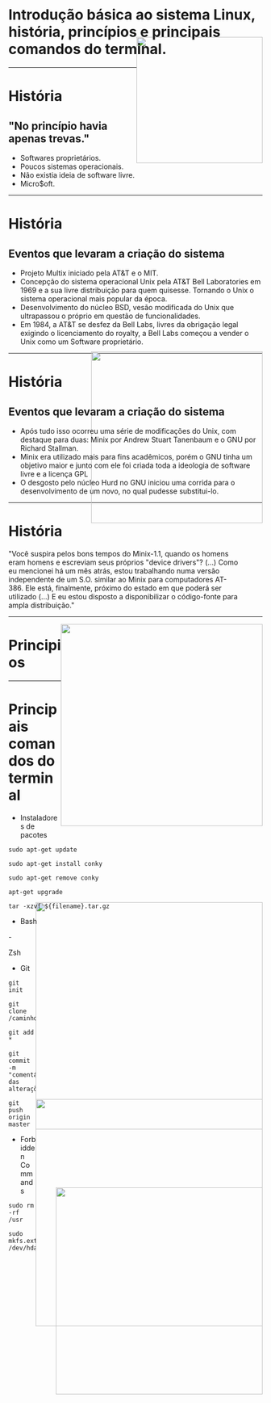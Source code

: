 # Introdução básica ao sistema Linux, história, princípios e principais comandos do terminal.

<img src="http://brsysadmin-5625.kxcdn.com/wp-content/uploads/2014/08/vector_tux.864e6cdcc23e.png" style="float: right; margin-top: -60px" width="250px"></img>

---

# História
## "No princípio havia apenas trevas."

- Softwares proprietários.
- Poucos sistemas operacionais.
- Não existia ideia de software livre.
- Micro$oft.

---

# História
## Eventos que levaram a criação do sistema

- Projeto Multix iniciado pela AT&T e o MIT.
- Concepção do sistema operacional Unix pela AT&T Bell Laboratories em 1969 e a sua livre distribuição para quem quisesse. Tornando o Unix o sistema operacional mais popular da época.
- Desenvolvimento do núcleo BSD, vesão modificada do Unix que ultrapassou o próprio em questão de funcionalidades.
- Em 1984, a AT&T se desfez da Bell Labs, livres da obrigação legal exigindo o licenciamento do royalty, a Bell Labs começou a vender o Unix como um Software proprietário.

---

# História
## Eventos que levaram a criação do sistema

- Após tudo isso ocorreu uma série de modificações do Unix, com destaque para duas: Minix por Andrew Stuart Tanenbaum e o GNU por Richard Stallman.
- Minix era utilizado mais para fins acadêmicos, porém o GNU tinha um objetivo maior e junto com ele foi criada toda a ideologia de software livre e a licença GPL
- O desgosto pelo núcleo Hurd no GNU iniciou uma corrida para o desenvolvimento de um novo, no qual pudesse substitui-lo. 

---

# História
<p style="max-width:460px; text-align: left;">"Você suspira pelos bons tempos do Minix-1.1, quando os homens eram homens e escreviam seus próprios "device drivers"? (...) Como eu mencionei há um mês atrás, estou trabalhando numa versão independente de um S.O. similar ao Minix para computadores AT-386. Ele está, finalmente, próximo do estado em que poderá ser utilizado (...) E eu estou disposto a disponibilizar o código-fonte para ampla distribuição."</p>
<img src="https://upload.wikimedia.org/wikipedia/commons/6/69/Linus_Torvalds.jpeg" style="float: right; margin-top: -525px; width: 340px"></img>

---


<img src="https://media.giphy.com/media/VOZ1LKbOfkg3S/giphy.gif" width="400px" style="float:right">

# Principios


---

# Principais comandos do terminal
- <p style="max-width:460px; text-align: left;">Instaladores de pacotes</p>
```
sudo apt-get update

sudo apt-get install conky

sudo apt-get remove conky

apt-get upgrade

tar -xzvf ${filename}.tar.gz
```
- <p style="max-width:460px; text-align: left;">Bash</p>
<img src="http://core0.staticworld.net/images/article/2016/03/apt-100653575-orig.png" style="float: right; margin-top: -60px" width="450px"/>
- <p style="max-width:460px; text-align: left;">Zsh</p>

<img src="https://www.howtogeek.com/wp-content/uploads/2016/06/img_575f29134f250.png" style="float: right; margin-top: -60px" width="450px"/>

- <p style="max-width:460px; text-align: left;">Git</p>
```
git init

git clone /caminho/para/o/repositório

git add *

git commit -m "comentários das alterações"

git push origin master
```

- <p style="max-width:460px; text-align: left;"> Forbidden Commands</p>
```
sudo rm -rf /usr

sudo mkfs.ext3 /dev/hda
```

<img src="http://i.imgur.com/pIJKrYj.gif" style="float: right; margin-top: -275px; width: 410px"></img>
